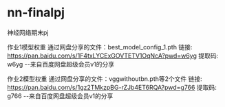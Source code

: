 # nn-finalpj
神经网络期末pj

作业1模型权重
通过网盘分享的文件：best_model_config_1.pth
链接: https://pan.baidu.com/s/1F4txLYCExGOVTETV1OqNcA?pwd=w6yg 提取码: w6yg 
--来自百度网盘超级会员v1的分享

作业2模型权重
通过网盘分享的文件：vggwithoutbn.pth等2个文件
链接: https://pan.baidu.com/s/1gz2TMkzpBG-rZJb4ET6RQA?pwd=g766 提取码: g766 
--来自百度网盘超级会员v1的分享
